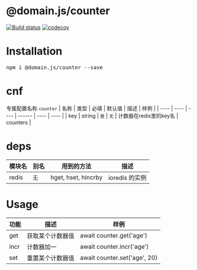 # @domain.js/counter

[![Build status](https://travis-ci.com/domain-js/counter.svg?branch=master)](https://travis-ci.org/domain-js/counter)
[![codecov](https://codecov.io/gh/domain-js/counter/branch/master/graph/badge.svg)](https://codecov.io/gh/domain-js/counter)

# Installation
<pre>npm i @domain.js/counter --save</pre>

# cnf
专属配置名称 `counter`
| 名称 | 类型 | 必填 | 默认值 | 描述 | 样例 |
| ---- | ---- | ---- | ------ | ---- | ---- |
| key  | string | `是` | `无` | 计数器在redis里的key名 | counters |

# deps
| 模块名 | 别名 | 用到的方法 | 描述 |
| ------ | ---- | ---------- | -----|
| redis | `无` | hget, hset, hincrby | ioredis 的实例 |


# Usage
| 功能 | 描述 | 样例 |
| ---- | ---- | ---- |
| get  | 获取某个计数器值 | await counter.get('age') |
| incr | 计数器加一 | await counter.incr('age') |
| set | 重置某个计数器值 | await counter.set('age', 20) |

